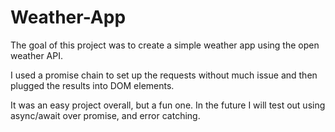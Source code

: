 # Weather-App

The goal of this project was to create a simple weather app using the open weather API. 

I used a promise chain to set up the requests without much issue and then plugged the results into DOM elements. 

It was an easy project overall, but a fun one. In the future I will test out using async/await over promise, and error catching. 